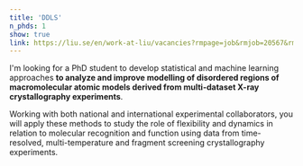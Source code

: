 ```yaml
---
title: 'DDLS'
n_phds: 1
show: true
link: https://liu.se/en/work-at-liu/vacancies?rmpage=job&rmjob=20567&rmlang=UK
---
```


I'm looking for a PhD student to develop statistical and machine learning approaches **to analyze and improve modelling of disordered regions of macromolecular atomic models derived from multi-dataset X-ray crystallography experiments**. 

Working with both national and international experimental collaborators, you will apply these methods to study the role of flexibility and dynamics in relation to molecular recognition and function using data from time-resolved, multi-temperature and fragment screening crystallography experiments. 